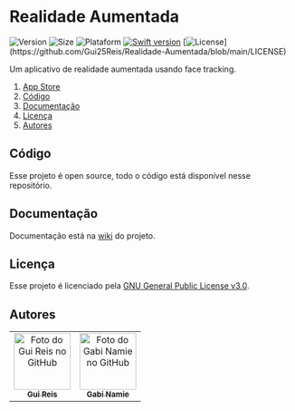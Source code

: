 # Realidade Aumentada
![Version](https://img.shields.io/badge/versão-0.0.0-orange)
![Size](https://img.shields.io/badge/tamanho-0%20MB-blue)
![Plataform](https://img.shields.io/badge/plataforma-IOS%2014.5+-lightgrey?)
[![Swift version](https://img.shields.io/badge/swift-v5.5-blue?logo=swift)](https://swift.org/download/#releases)
[![License](https://img.shields.io/badge/licença-GNU%20v3.0-brightgreen?)](https://github.com/Gui25Reis/Realidade-Aumentada/blob/main/LICENSE)

<!-- <a href="">
    <img src="" 
    alt="Capa do GitHub"/><br>
</a> -->

Um aplicativo de realidade aumentada usando face tracking.

1. [App Store](#app-store)
2. [Código](#código)
3. [Documentação](#documentação)
4. [Licença](#licença)
5. [Autores](#autores)

## Código
Esse projeto é open source, todo o código está disponível nesse repositório.

## Documentação
Documentação está na [wiki](https://github.com/Gui25Reis/Realidade-Aumentada/wiki) do projeto.

## Licença
Esse projeto é licenciado pela [GNU General Public License v3.0](https://github.com/Gui25Reis/Realidade-Aumentada/blob/main/LICENSE).

## Autores
<table>
    <tr>
        <td align="center">
            <a href="https://github.com/Gui25Reis">
                <img src="https://avatars1.githubusercontent.com/u/48360732" width="100px;" alt="Foto do Gui Reis no GitHub"/><br>
                <sub>
                    <b>Gui Reis</b>
                </sub>
            </a>
        </td>
        <td align="center">
            <a href="https://github.com/Gabrielenamie">
                <img src="https://avatars.githubusercontent.com/u/64558021" width="100px;" alt="Foto do Gabi Namie no GitHub"/><br>
                <sub>
                    <b>Gabi Namie</b>
                </sub>
            </a>
        </td>
    </tr>
</table>
